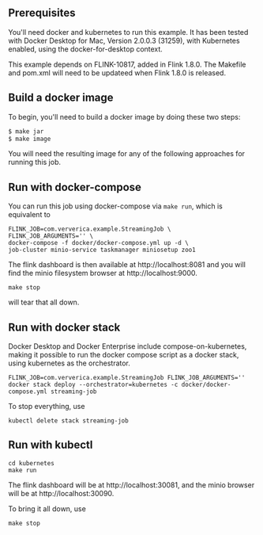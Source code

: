 ## Prerequisites

You'll need docker and kubernetes to run this example. 
It has been tested with Docker Desktop for Mac, Version 2.0.0.3 (31259), with Kubernetes enabled, using the docker-for-desktop context.

This example depends on FLINK-10817, added in Flink 1.8.0. 
The Makefile and pom.xml will need to be updateed when Flink 1.8.0 is released.

## Build a docker image

To begin, you'll need to build a docker image by doing these two steps:

~~~ bash
$ make jar
$ make image
~~~

You will need the resulting image for any of the following approaches for running this job.

## Run with docker-compose

You can run this job using docker-compose via `make run`, which is equivalent to

    FLINK_JOB=com.ververica.example.StreamingJob \
    FLINK_JOB_ARGUMENTS='' \
    docker-compose -f docker/docker-compose.yml up -d \
    job-cluster minio-service taskmanager miniosetup zoo1
    
The flink dashboard is then available at http://localhost:8081 and 
you will find the minio filesystem browser at http://localhost:9000.

    make stop
    
will tear that all down.

## Run with docker stack

Docker Desktop and Docker Enterprise include compose-on-kubernetes, making it possible to run the docker compose script as a docker stack, using kubernetes as the orchestrator.

    FLINK_JOB=com.ververica.example.StreamingJob FLINK_JOB_ARGUMENTS='' docker stack deploy --orchestrator=kubernetes -c docker/docker-compose.yml streaming-job
    
To stop everything, use

    kubectl delete stack streaming-job

## Run with kubectl

	cd kubernetes
	make run
	
The flink dashboard will be at http://localhost:30081, and the minio browser will be at http://localhost:30090.

To bring it all down, use

    make stop
